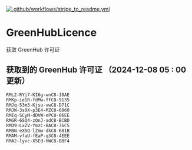 [![.github/workflows/stripe_to_readme.yml](https://github.com/zjx-kimi/GreenHubLicence/actions/workflows/stripe_to_readme.yml/badge.svg)](https://github.com/zjx-kimi/GreenHubLicence/actions/workflows/stripe_to_readme.yml)
# GreenHubLicence
获取 GreenHub 许可证
## 获取到的 GreenHub 许可证 （2024-12-08 05 : 00 更新）
```
RML2-RYj7-KI6g-wnC8-10AE
RMKp-ie1R-fdMw-ffC8-9135
RMJq-53m3-Kjsu-vwC8-D71C
RMJW-3s0X-p3E4-MZC8-6860
RMIq-SCyM-dDVW-ePC8-06EE
RMGR-6SQ4-zQnJ-adC8-BCBD
RMD9-LxZV-YmzC-BAC8-76C5
RMBN-eX5Q-lZmw-dkC8-681B
RMAM-vfaU-fEaP-q3C8-4EEE
RMA2-lyvc-X5Ed-hWC8-BBF4
```
